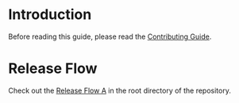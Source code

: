 # Introduction

Before reading this guide, please read the [Contributing Guide](../../../CONTRIBUTING.md).

# Release Flow

Check out the [Release Flow A](../../../CONTRIBUTING.md#release-flow-a) in the root directory of the repository.
 